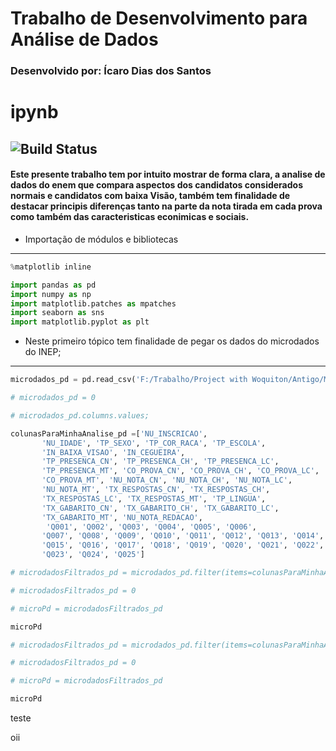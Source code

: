 #                  Trabalho de Desenvolvimento para Análise de Dados  
### Desenvolvido por: Ícaro Dias dos Santos
# ipynb

![Build Status](https://travis-ci.org/yuvipanda/ipynb.svg?branch=master)
---
#### Este presente trabalho tem por intuito mostrar de forma clara, a analise de dados do enem que compara aspectos dos candidatos considerados normais e candidatos com baixa Visão, também tem finalidade de destacar principis diferenças tanto na parte da nota tirada em cada prova como também das caracteristicas econimicas e sociais.
- Importação de módulos e bibliotecas
---
```python
%matplotlib inline
```
```python
import pandas as pd
import numpy as np
import matplotlib.patches as mpatches
import seaborn as sns
import matplotlib.pyplot as plt
```
- Neste primeiro tópico tem finalidade de pegar os dados do microdados do INEP; 
---
```python
microdados_pd = pd.read_csv('F:/Trabalho/Project with Woquiton/Antigo/MICRODADOS_ENEM_2019.csv', sep= ';', encoding = "ISO-8859-1")
```
```python
# microdados_pd = 0
```
```python
# microdados_pd.columns.values;
```
```python
colunasParaMinhaAnalise_pd =['NU_INSCRICAO',
       'NU_IDADE', 'TP_SEXO', 'TP_COR_RACA', 'TP_ESCOLA',
       'IN_BAIXA_VISAO', 'IN_CEGUEIRA',
       'TP_PRESENCA_CN', 'TP_PRESENCA_CH', 'TP_PRESENCA_LC',
       'TP_PRESENCA_MT', 'CO_PROVA_CN', 'CO_PROVA_CH', 'CO_PROVA_LC',
       'CO_PROVA_MT', 'NU_NOTA_CN', 'NU_NOTA_CH', 'NU_NOTA_LC',
       'NU_NOTA_MT', 'TX_RESPOSTAS_CN', 'TX_RESPOSTAS_CH',
       'TX_RESPOSTAS_LC', 'TX_RESPOSTAS_MT', 'TP_LINGUA',
       'TX_GABARITO_CN', 'TX_GABARITO_CH', 'TX_GABARITO_LC',
       'TX_GABARITO_MT', 'NU_NOTA_REDACAO', 
        'Q001', 'Q002', 'Q003', 'Q004', 'Q005', 'Q006',
       'Q007', 'Q008', 'Q009', 'Q010', 'Q011', 'Q012', 'Q013', 'Q014',
       'Q015', 'Q016', 'Q017', 'Q018', 'Q019', 'Q020', 'Q021', 'Q022',
       'Q023', 'Q024', 'Q025']
```
```python
# microdadosFiltrados_pd = microdados_pd.filter(items=colunasParaMinhaAnalise_pd)
```
```python
# microdadosFiltrados_pd = 0
```
```python
# microPd = microdadosFiltrados_pd
```
```python
microPd
```
```python
# microdadosFiltrados_pd = microdados_pd.filter(items=colunasParaMinhaAnalise_pd)
```
```python
# microdadosFiltrados_pd = 0
```
```python
# microPd = microdadosFiltrados_pd
```
```python
microPd
```
<p> teste</p>
<a>oii</a>
